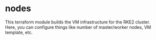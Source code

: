 # nodes
This terraform module builds the VM infrastructure for the RKE2 cluster. Here, you can configure things like number of master/worker nodes, VM template, etc.